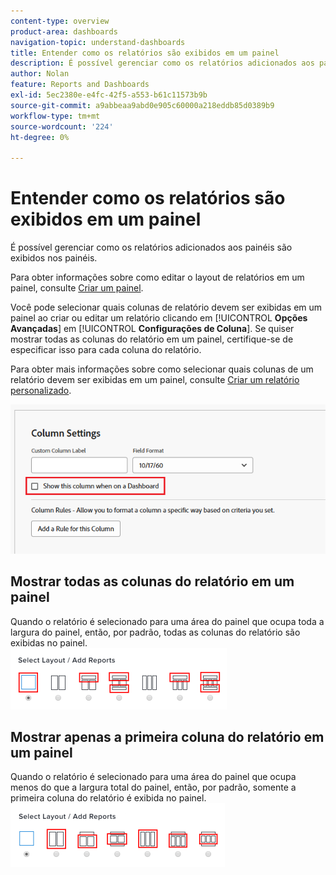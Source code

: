 ```yaml
---
content-type: overview
product-area: dashboards
navigation-topic: understand-dashboards
title: Entender como os relatórios são exibidos em um painel
description: É possível gerenciar como os relatórios adicionados aos painéis são exibidos nos painéis.
author: Nolan
feature: Reports and Dashboards
exl-id: 5ec2380e-e4fc-42f5-a553-b61c11573b9b
source-git-commit: a9abbeaa9abd0e905c60000a218eddb85d0389b9
workflow-type: tm+mt
source-wordcount: '224'
ht-degree: 0%

---
```


# Entender como os relatórios são exibidos em um painel

<!-- Audited: 1/2025 -->

É possível gerenciar como os relatórios adicionados aos painéis são exibidos nos painéis.

Para obter informações sobre como editar o layout de relatórios em um painel, consulte [Criar um painel](../../../reports-and-dashboards/dashboards/creating-and-managing-dashboards/create-dashboard.md).

Você pode selecionar quais colunas de relatório devem ser exibidas em um painel ao criar ou editar um relatório clicando em [!UICONTROL **Opções Avançadas**] em [!UICONTROL **Configurações de Coluna**]. Se quiser mostrar todas as colunas do relatório em um painel, certifique-se de especificar isso para cada coluna do relatório.

Para obter mais informações sobre como selecionar quais colunas de um relatório devem ser exibidas em um painel, consulte [Criar um relatório personalizado](../../../reports-and-dashboards/reports/creating-and-managing-reports/create-custom-report.md).

![Mostrar na opção de painel](assets/show-in-dashboard.png)

## Mostrar todas as colunas do relatório em um painel

Quando o relatório é selecionado para uma área do painel que ocupa toda a largura do painel, então, por padrão, todas as colunas do relatório são exibidas no painel.\
![Mostrar todas as opções de colunas](assets/qs-dashboard-full-reports-350x118.png)

## Mostrar apenas a primeira coluna do relatório em um painel

Quando o relatório é selecionado para uma área do painel que ocupa menos do que a largura total do painel, então, por padrão, somente a primeira coluna do relatório é exibida no painel.\
![Mostrar opções da primeira coluna](assets/qs-dashboard-truncated-reports-350x118.png)
